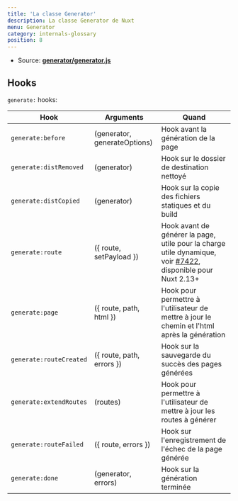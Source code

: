 ```yaml
---
title: 'La classe Generator'
description: La classe Generator de Nuxt 
menu: Generator
category: internals-glossary
position: 8
---
```


- Source: **[generator/generator.js](https://github.com/nuxt/nuxt.js/blob/dev/packages/generator/src/generator.js)**

## Hooks

`generate:` hooks:

| Hook | Arguments | Quand |
| --- | --- | --- |
| `generate:before` | (generator, generateOptions) | Hook avant la génération de la page |
| `generate:distRemoved` | (generator) | Hook sur le dossier de destination nettoyé |
| `generate:distCopied` | (generator) | Hook sur la copie des fichiers statiques et du build |
| `generate:route` | ({ route, setPayload }) | Hook avant de générer la page, utile pour la charge utile dynamique, voir [#7422](https://github.com/nuxt/nuxt.js/pull/7422), disponible pour Nuxt 2.13+ |
| `generate:page` | ({ route, path, html }) | Hook pour permettre à l'utilisateur de mettre à jour le chemin et l'html après la génération |
| `generate:routeCreated` | ({ route, path, errors }) | Hook sur la sauvegarde du succès des pages générées |
| `generate:extendRoutes` | (routes) | Hook pour permettre à l'utilisateur de mettre à jour les routes à générer |
| `generate:routeFailed` | ({ route, errors }) | Hook sur l'enregistrement de l'échec de la page générée |
| `generate:done` | (generator, errors) | Hook sur la génération terminée |
